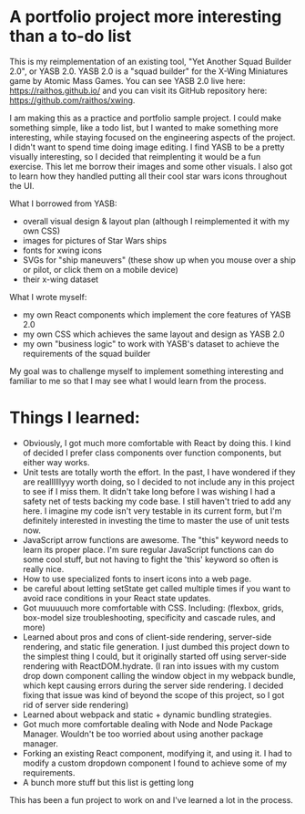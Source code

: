 # A portfolio project more interesting than a to-do list
This is my reimplementation of an existing tool, "Yet Another Squad Builder 2.0", or YASB 2.0. 
YASB 2.0 is a "squad builder" for the X-Wing Miniatures game by Atomic Mass Games. You can see YASB 2.0 live here: https://raithos.github.io/ and you can visit its GitHub repository here: https://github.com/raithos/xwing.

I am making this as a practice and portfolio sample project. I could make something simple, like a todo list, but I wanted to make something more interesting, while staying focused on the engineering aspects of the project. I didn't want to spend time doing image editing. I find YASB to be a pretty visually interesting, so I decided that reimplenting it would be a fun exercise. This let me borrow their images and some other visuals. I also got to learn how they handled putting all their cool star wars icons throughout the UI. 

What I borrowed from YASB: 
- overall visual design & layout plan (although I reimplemented it with my own CSS)
- images for pictures of Star Wars ships
- fonts for xwing icons
- SVGs for "ship maneuvers" (these show up when you mouse over a ship or pilot, or click them on a mobile device)
- their x-wing dataset

What I wrote myself:
- my own React components which implement the core features of YASB 2.0
- my own CSS which achieves the same layout and design as YASB 2.0
- my own "business logic" to work with YASB's dataset to achieve the requirements of the squad builder

My goal was to challenge myself to implement something interesting and familiar to me so that I may see what I would learn from the process.

# Things I learned:
- Obviously, I got much more comfortable with React by doing this. I kind of decided I prefer class components over function components, but either way works. 
- Unit tests are totally worth the effort. In the past, I have wondered if they are reallllllyyy worth doing, so I decided to not include any in this project to see if I miss them. It didn't take long before I was wishing I had a safety net of tests backing my code base. I still haven't tried to add any here. I imagine my code isn't very testable in its current form, but I'm definitely interested in investing the time to master the use of unit tests now.
- JavaScript arrow functions are awesome. The "this" keyword needs to learn its proper place. I'm sure regular JavaScript functions can do some cool stuff, but not having to fight the 'this' keyword so often is really nice.
- How to use specialized fonts to insert icons into a web page.
- be careful about letting setState get called multiple times if you want to avoid race conditions in your React state updates. 
- Got muuuuuch more comfortable with CSS. Including: (flexbox, grids, box-model size troubleshooting, specificity and cascade rules, and more)
- Learned about pros and cons of client-side rendering, server-side rendering, and static file generation. I just dumbed this project down to the simplest thing I could, but it originally started off using server-side rendering with ReactDOM.hydrate. (I ran into issues with my custom drop down component calling the window object in my webpack bundle, which kept causing errors during the server side rendering. I decided fixing that issue was kind of beyond the scope of this project, so I got rid of server side rendering)
- Learned about webpack and static + dynamic bundling strategies. 
- Got much more comfortable dealing with Node and Node Package Manager. Wouldn't be too worried about using another package manager. 
- Forking an existing React component, modifying it, and using it. I had to modify a custom dropdown component I found to achieve some of my requirements. 
- A bunch more stuff but this list is getting long


This has been a fun project to work on and I've learned a lot in the process. 
